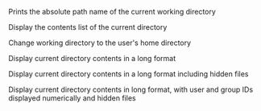 Prints the absolute path name of the current working directory

Display the contents list of the current directory

Change working directory to the user's home directory

Display current directory contents in a long format

Display current directory contents in a long format including hidden files

Display current directory contents in long format, with user and group IDs displayed numerically and hidden files
